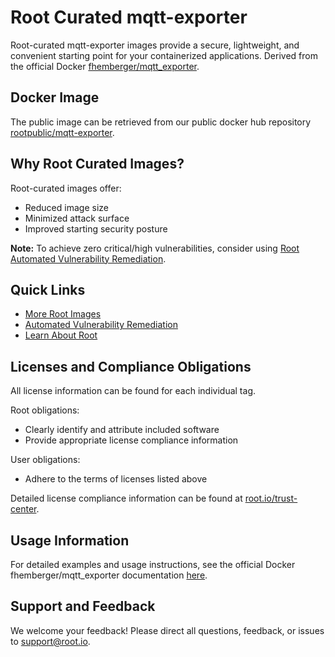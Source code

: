 # Root Curated mqtt-exporter

Root-curated mqtt-exporter images provide a secure, lightweight, and convenient starting point for your containerized applications. Derived from the official Docker [fhemberger/mqtt_exporter](https://hub.docker.com/r/fhemberger/mqtt_exporter).

## Docker Image
The public image can be retrieved from our public docker hub repository [rootpublic/mqtt-exporter](https://hub.docker.com/r/rootpublic/mqtt-exporter).

## Why Root Curated Images?
Root-curated images offer:
- Reduced image size
- Minimized attack surface
- Improved starting security posture

**Note:** To achieve zero critical/high vulnerabilities, consider using [Root Automated Vulnerability Remediation](https://app.root.io).

## Quick Links
- [More Root Images](https://images.root.io)
- [Automated Vulnerability Remediation](https://app.root.io)
- [Learn About Root](https://www.root.io)

## Licenses and Compliance Obligations
All license information can be found for each individual tag.

Root obligations:
- Clearly identify and attribute included software
- Provide appropriate license compliance information

User obligations:
- Adhere to the terms of licenses listed above

Detailed license compliance information can be found at [root.io/trust-center](https://root.io/trust-center).

## Usage Information
For detailed examples and usage instructions, see the official Docker fhemberger/mqtt_exporter documentation [here](https://hub.docker.com/r/fhemberger/mqtt_exporter).

## Support and Feedback
We welcome your feedback! Please direct all questions, feedback, or issues to [support@root.io](mailto:support@root.io).
